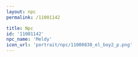 ```yaml
---
layout: npc
permalink: /11001142

title: Npc
id: '11001142'
npc_name: 'Meldy'
icon_url: 'portrait/npc/11000830_el_boy2_p.png'
---
```


